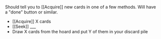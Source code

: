 Should tell you to [[Acquire]] new cards in one of a few methods. Will have a "done" button or similar.
- [[Acquire]] X cards
- [[Seek]] ___
- Draw X cards from the hoard and put Y of them in your discard pile